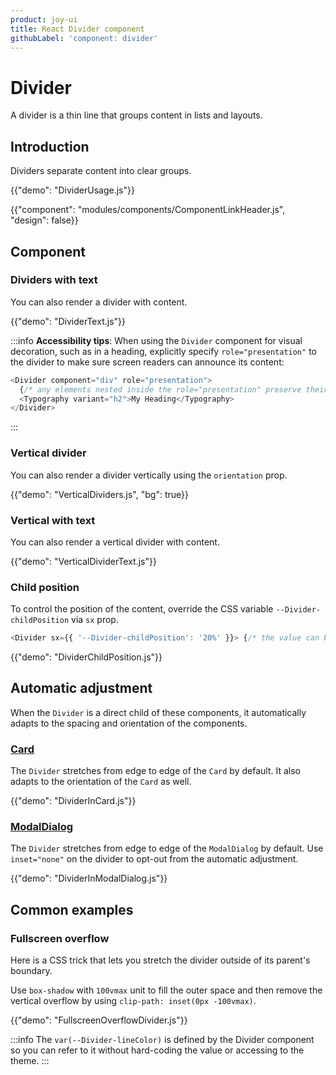 ```yaml
---
product: joy-ui
title: React Divider component
githubLabel: 'component: divider'
---
```


# Divider

<p class="description">A divider is a thin line that groups content in lists and layouts.</p>

## Introduction

Dividers separate content into clear groups.

{{"demo": "DividerUsage.js"}}

{{"component": "modules/components/ComponentLinkHeader.js", "design": false}}

## Component

### Dividers with text

You can also render a divider with content.

{{"demo": "DividerText.js"}}

:::info
**Accessibility tips**: When using the `Divider` component for visual decoration, such as in a heading, explicitly specify `role="presentation"` to the divider to make sure screen readers can announce its content:

```js
<Divider component="div" role="presentation">
  {/* any elements nested inside the role="presentation" preserve their semantics. */}
  <Typography variant="h2">My Heading</Typography>
</Divider>
```

:::

### Vertical divider

You can also render a divider vertically using the `orientation` prop.

{{"demo": "VerticalDividers.js", "bg": true}}

### Vertical with text

You can also render a vertical divider with content.

{{"demo": "VerticalDividerText.js"}}

### Child position

To control the position of the content, override the CSS variable `--Divider-childPosition` via `sx` prop.

```js
<Divider sx={{ '--Divider-childPosition': '20%' }}> {/* the value can be any CSS valid unit */}
```

{{"demo": "DividerChildPosition.js"}}

## Automatic adjustment

When the `Divider` is a direct child of these components, it automatically adapts to the spacing and orientation of the components.

### [Card](/joy-ui/react-card/)

The `Divider` stretches from edge to edge of the `Card` by default. It also adapts to the orientation of the `Card` as well.

{{"demo": "DividerInCard.js"}}

### [ModalDialog](/joy-ui/react-modal/#dialog)

The `Divider` stretches from edge to edge of the `ModalDialog` by default. Use `inset="none"` on the divider to opt-out from the automatic adjustment.

{{"demo": "DividerInModalDialog.js"}}

## Common examples

### Fullscreen overflow

Here is a CSS trick that lets you stretch the divider outside of its parent's boundary.

Use `box-shadow` with `100vmax` unit to fill the outer space and then remove the vertical overflow by using `clip-path: inset(0px -100vmax)`.

{{"demo": "FullscreenOverflowDivider.js"}}

:::info
The `var(--Divider-lineColor)` is defined by the Divider component so you can refer to it without hard-coding the value or accessing to the theme.
:::

###
